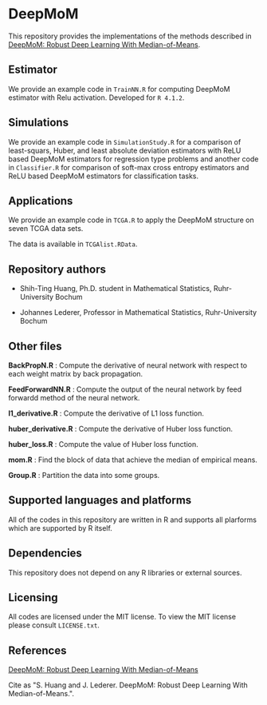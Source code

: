 # DeepMoM

This repository provides the implementations of the methods described in [DeepMoM: Robust Deep Learning With Median-of-Means](https://arxiv.org/abs/2105.14035).

## Estimator

We provide an example code in `TrainNN.R` for computing DeepMoM estimator with Relu activation. Developed for `R 4.1.2`.


## Simulations

We provide an example code in `SimulationStudy.R` for a comparison of least-squars, Huber, and least absolute deviation estimators with ReLU based DeepMoM estimators for regression type problems and another code in `Classifier.R` for comparison of soft-max cross entropy estimators and ReLU based DeepMoM estimators for classification tasks. 

## Applications

We provide an example code in `TCGA.R` to apply the DeepMoM structure on seven TCGA data sets.

The data is available in `TCGAlist.RData`.

## Repository authors 

* Shih-Ting Huang, Ph.D. student in Mathematical Statistics, Ruhr-University Bochum

* Johannes Lederer, Professor in Mathematical Statistics, Ruhr-University Bochum

## Other files

**BackPropN.R** : Compute the derivative of neural network with respect to each weight matrix by back propagation.

**FeedForwardNN.R** : Compute the output of the neural network by feed forwardd method of the neural network.

**l1_derivative.R** : Compute the derivative of L1 loss function.

**huber_derivative.R** : Compute the derivative of Huber loss     function.

**huber_loss.R** : Compute the value of Huber loss function.

**mom.R** : Find the block of data that achieve the median of empirical means. 

**Group.R** : Partition the data into some groups.

## Supported languages and platforms

All of the codes in this repository are written in R and supports all plarforms which are supported by R itself.

## Dependencies

This repository does not depend on any R libraries or external sources.

## Licensing

All codes are licensed under the MIT license. To
view the MIT license please consult `LICENSE.txt`.

## References
 [DeepMoM: Robust Deep Learning With Median-of-Means](https://arxiv.org/abs/2105.14035)
 
 Cite as "S. Huang and J. Lederer. DeepMoM: Robust Deep Learning With Median-of-Means.".

